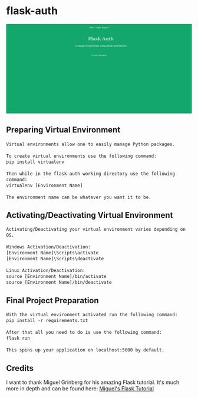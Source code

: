 # flask-auth

![Preview](app/static/img/preview.jpg "Application Preview")

## Preparing Virtual Environment

    Virtual environments allow one to easily manage Python packages.

    To create virtual environments use the following command: 
    pip install virtualenv

    Then while in the flask-auth working directory use the following command: 
    virtualenv [Environment Name]

    The environment name can be whatever you want it to be.

## Activating/Deactivating Virtual Environment

    Activating/Deactivating your virtual environment varies depending on OS.

    Windows Activation/Deactivation:
    [Environment Name]\Scripts\activate
    [Environment Name]\Scripts\deactivate

    Linux Activation/Deactivation: 
    source [Environment Name]/bin/activate
    source [Environment Name]/bin/deactivate

## Final Project Preparation

    With the virtual environment activated run the following command:
    pip install -r requirements.txt

    After that all you need to do is use the following command:
    flask run

    This spins up your application on localhost:5000 by default.

## Credits

I want to thank Miguel Grinberg for his amazing Flask tutorial.
It's much more in depth and can be found here: [Miguel's Flask Tutorial](https://blog.miguelgrinberg.com/post/the-flask-mega-tutorial-part-i-hello-world)
